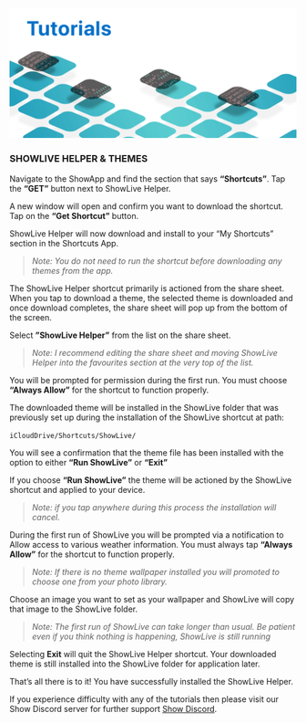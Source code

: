 ![ShowLive Helper](https://github.com/duke4e/showData/raw/main/images/howto/howtoHeader.png)

### SHOWLIVE HELPER & THEMES

Navigate to the ShowApp and find the section that says **“Shortcuts”**. Tap the **“GET”** button next to ShowLive Helper. 

A new window will open and confirm you want to download the shortcut. Tap on the **“Get Shortcut”** button.

ShowLive Helper will now download and install to your “My Shortcuts” section in the Shortcuts App. 

> *Note: You do not need to run the shortcut before downloading any themes from the app.*

The ShowLive Helper shortcut primarily is actioned from the share sheet. When you tap to download a theme, the selected theme is downloaded and once download completes, the share sheet will pop up from the bottom of the screen. 

Select **”ShowLive Helper”** from the list on the share sheet. 

> *Note: I recommend editing the share sheet and moving ShowLive Helper into the favourites section at the very top of the list.*

You will be prompted for permission during the first run. You must choose **“Always Allow”** for the shortcut to function properly.

The downloaded theme will be installed in the ShowLive folder that was previously set up during the installation of the ShowLive shortcut at path: 

`iCloudDrive/Shortcuts/ShowLive/`

You will see a confirmation that the theme file has been installed with the option to either **“Run ShowLive”** or **“Exit”**

If you choose **“Run ShowLive”** the theme will be actioned by the ShowLive shortcut and applied to your device.

> *Note: if you tap anywhere during this process the installation will cancel.*

During the first run of ShowLive you will be prompted via a notification to Allow access to various weather information. You must always tap **“Always Allow”** for the shortcut to function properly.

> *Note: If there is no theme wallpaper installed you will promoted to choose one from your photo library.*

Choose an image you want to set as your wallpaper and ShowLive will copy that image to the ShowLive folder.

> *Note: The first run of ShowLive can take longer than usual. Be patient even if you think nothing is happening, ShowLive is still running*

Selecting **Exit** will quit the ShowLive Helper shortcut. Your downloaded theme is still installed into the ShowLive folder for application later. 

That’s all there is to it! You have successfully installed the ShowLive Helper.

If you experience difficulty with any of the tutorials then please visit our Show Discord server for further support [Show Discord](https://discord.gg/ab5H95YYXd).

